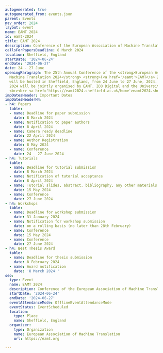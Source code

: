 ```yaml
---
autogenerated: true
autogenerated_from: events.json
parent: Events
nav_order: 2024
layout: event
name: EAMT 2024
id: eamt-2024
title: EAMT 2024
description: Conference of the European Association of Machine Translation
callsForPapersDeadline: 8 March 2024
location: Sheffield, England
startDate: '2024-06-24'
endDate: '2024-06-27'
date: 24 - 27 June
openingParagraph: The 25th Annual Conference of the <strong>European Association of
  Machine Translation 2024</strong> <strong>(<a href='/eamt'>EAMT</a> 2024)</strong>
  will be hosted in Sheffield, England, from 24 June to 27 June, 2024. <br><br> EAMT
  2024 will be jointly organised by EAMT, ZOO Digital and the University of Sheffield.
  <br><br> <a href='https://eamt2024.sheffield.ac.uk/home'>eamt2024.sheffield.ac.uk/home</a>
impDatesHeader: Important Dates
impDatesHeaderH4:
- h4: Papers
  table:
  - name: Deadline for paper submission
    date: 8 March 2024
  - name: Notification to paper authors
    date: 8 April 2024
  - name: Camera ready deadline
    date: 22 April 2024
  - name: Author Registration
    date: 8 May 2024
  - name: Conference
    date: 24 - 27 June 2024
- h4: Tutorials
  table:
  - name: Deadline for tutorial submission
    date: 8 March 2024
  - name: Notification of tutorial acceptance
    date: 8 April 2024
  - name: Tutorial slides, abstract, bibliography, any other materials
    date: 15 May 2024
  - name: Conference
    date: 27 June 2024
- h4: Workshops
  table:
  - name: Deadline for workshop submission
    date: 31 January 2024
  - name: Notification for workshop submission
    date: on a rolling basis (no later than 28th February)
  - name: Conference
    date: 15 May 2024
  - name: Conference
    date: 27 June 2024
- h4: Best Thesis Award
  table:
  - name: Deadline for thesis submission
    date: 8 February 2024
  - name: Award notification
    date: '8 March 2024 '
seo:
  type: Event
  name: EAMT 2024
  description: Conference of the European Association of Machine Translation
  startDate: '2024-06-24'
  endDate: '2024-06-27'
  eventAttendanceMode: OfflineEventAttendanceMode
  eventStatus: EventScheduled
  location:
    type: Place
    name: Sheffield, England
  organizer:
    type: Organization
    name: European Association of Machine Translation
    url: https://eamt.org

---
```


